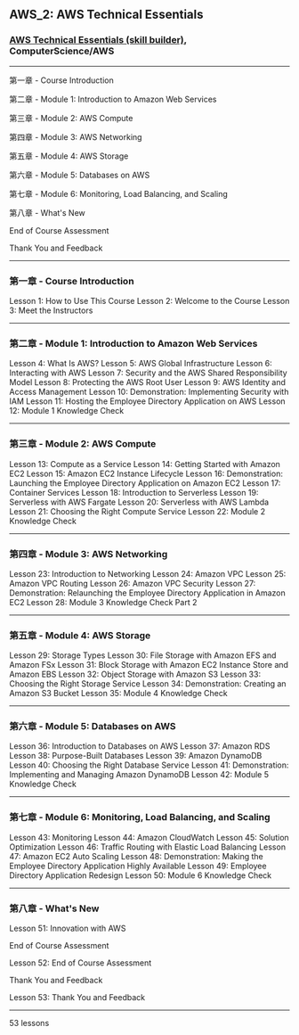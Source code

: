 ## AWS_2: AWS Technical Essentials

### [AWS Technical Essentials (skill builder)](https://explore.skillbuilder.aws/learn/course/1851/play), ComputerScience/AWS

---

第一章 - Course Introduction

第二章 - Module 1: Introduction to Amazon Web Services

第三章 - Module 2: AWS Compute

第四章 - Module 3: AWS Networking

第五章 - Module 4: AWS Storage

第六章 - Module 5: Databases on AWS

第七章 - Module 6: Monitoring, Load Balancing, and Scaling

第八章 - What's New

End of Course Assessment

Thank You and Feedback

---

### 第一章 - Course Introduction

Lesson 1: How to Use This Course
Lesson 2: Welcome to the Course
Lesson 3: Meet the Instructors

---

### 第二章 - Module 1: Introduction to Amazon Web Services

Lesson 4: What Is AWS?
Lesson 5: AWS Global Infrastructure
Lesson 6: Interacting with AWS
Lesson 7: Security and the AWS Shared Responsibility Model
Lesson 8: Protecting the AWS Root User
Lesson 9: AWS Identity and Access Management
Lesson 10: Demonstration: Implementing Security with IAM
Lesson 11: Hosting the Employee Directory Application on AWS
Lesson 12: Module 1 Knowledge Check

---

### 第三章 - Module 2: AWS Compute

Lesson 13: Compute as a Service
Lesson 14: Getting Started with Amazon EC2
Lesson 15: Amazon EC2 Instance Lifecycle
Lesson 16: Demonstration: Launching the Employee Directory Application on Amazon EC2
Lesson 17: Container Services
Lesson 18: Introduction to Serverless
Lesson 19: Serverless with AWS Fargate
Lesson 20: Serverless with AWS Lambda
Lesson 21: Choosing the Right Compute Service
Lesson 22: Module 2 Knowledge Check

---

### 第四章 - Module 3: AWS Networking

Lesson 23: Introduction to Networking
Lesson 24: Amazon VPC
Lesson 25: Amazon VPC Routing
Lesson 26: Amazon VPC Security
Lesson 27: Demonstration: Relaunching the Employee Directory Application in Amazon EC2
Lesson 28: Module 3 Knowledge Check
Part 2

---

### 第五章 - Module 4: AWS Storage

Lesson 29: Storage Types
Lesson 30: File Storage with Amazon EFS and Amazon FSx
Lesson 31: Block Storage with Amazon EC2 Instance Store and Amazon EBS
Lesson 32: Object Storage with Amazon S3
Lesson 33: Choosing the Right Storage Service
Lesson 34: Demonstration: Creating an Amazon S3 Bucket
Lesson 35: Module 4 Knowledge Check

---

### 第六章 - Module 5: Databases on AWS

Lesson 36: Introduction to Databases on AWS
Lesson 37: Amazon RDS
Lesson 38: Purpose-Built Databases
Lesson 39: Amazon DynamoDB
Lesson 40: Choosing the Right Database Service
Lesson 41: Demonstration: Implementing and Managing Amazon DynamoDB
Lesson 42: Module 5 Knowledge Check

---

### 第七章 - Module 6: Monitoring, Load Balancing, and Scaling

Lesson 43: Monitoring
Lesson 44: Amazon CloudWatch
Lesson 45: Solution Optimization
Lesson 46: Traffic Routing with Elastic Load Balancing
Lesson 47: Amazon EC2 Auto Scaling
Lesson 48: Demonstration: Making the Employee Directory Application Highly Available
Lesson 49: Employee Directory Application Redesign
Lesson 50: Module 6 Knowledge Check

---

### 第八章 - What's New

Lesson 51: Innovation with AWS

End of Course Assessment

Lesson 52: End of Course Assessment

Thank You and Feedback

Lesson 53: Thank You and Feedback

---

53 lessons
